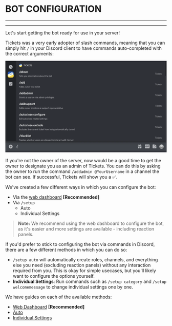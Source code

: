 # BOT CONFIGURATION
***
***

Let's start getting the bot ready for use in your server!

Tickets was a very early adopter of slash commands, meaning that you can simply hit `/` in your Discord client to have commands auto-completed with the correct arguments:

![Slash commands](../img/slash_commands.webp)

If you're not the owner of the server, now would be a good time to get the owner to designate you as an admin of Tickets. You can do this by asking the owner to run the command `/addadmin @YourUsername` in a channel the bot can see. If successful, Tickets will show you a ✅.

We've created a few different ways in which you can configure the bot:
- Via the [web dashboard](https://panel.ticketsbot.net) **[Recommended]**
- Via `/setup`
  - Auto
  - Individual Settings

> **Note:** We recommend using the web dashboard to configure the bot, as it's easier and more settings are available - including reaction panels.

If you'd prefer to stick to configuring the bot via commands in Discord, there are a few different methods in which you can do so:
- `/setup auto` will automatically create roles, channels, and everything else you need (excluding reaction panels) without any interaction required from you. This is okay for simple usecases, but you'll likely want to configure the options yourself.
- **Individual Settings**: Run commands such as `/setup category` and `/setup welcomemessage` to change individual settings one by one.

We have guides on each of the available methods:
- [Web Dashboard](./dashboard.md) **[Recommended]**
- [Auto](./auto.md)
- [Individual Settings](./individual.md)

